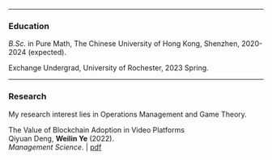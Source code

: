 * * *
### Education
_B.Sc._ in Pure Math, The Chinese University of Hong Kong, Shenzhen, 2020-2024 (expected).

Exchange Undergrad, University of Rochester, 2023 Spring.

* * *
### Research
My research interest lies in Operations Management and Game Theory.

The Value of Blockchain Adoption in Video Platforms  
Qiyuan Deng, **Weilin Ye** (2022).  
_Management Science_. | [pdf](https://wlye7.github.io/assets/Blockchain.pdf)
